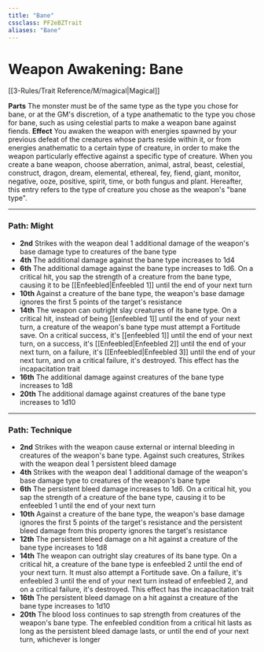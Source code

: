 ```yaml
---
title: "Bane"
cssclass: PF2eBZTrait
aliases: "Bane"
---
```


# Weapon Awakening: Bane
[[3-Rules/Trait Reference/M/magical|Magical]]

**Parts** The monster must be of the same type as the type you chose for bane, or at the GM's discretion, of a type anathematic to the type you chose for bane, such as using celestial parts to make a weapon bane against fiends.
**Effect** You awaken the weapon with energies spawned by your previous defeat of the creatures whose parts reside within it, or from energies anathematic to a certain type of creature, in order to make the weapon particularly effective against a specific type of creature. When you create a bane weapon, choose aberration, animal, astral, beast, celestial, construct, dragon, dream, elemental, ethereal, fey, fiend, giant, monitor, negative, ooze, positive, spirit, time, or both fungus and plant. Hereafter, this entry refers to the type of creature you chose as the weapon's "bane type".

* * *

### Path: Might
*   **2nd** Strikes with the weapon deal 1 additional damage of the weapon's base damage type to creatures of the bane type
*   **4th** The additional damage against the bane type increases to 1d4
*   **6th** The additional damage against the bane type increases to 1d6. On a critical hit, you sap the strength of a creature from the bane type, causing it to be [[Enfeebled|Enfeebled 1]] until the end of your next turn
*   **10th** Against a creature of the bane type, the weapon's base damage ignores the first 5 points of the target's resistance
*   **14th** The weapon can outright slay creatures of its bane type. On a critical hit, instead of being [[enfeebled 1]] until the end of your next turn, a creature of the weapon's bane type must attempt a Fortitude save. On a critical success, it's [[enfeebled 1]] until the end of your next turn, on a success, it's [[Enfeebled|Enfeebled 2]] until the end of your next turn, on a failure, it's [[Enfeebled|Enfeebled 3]] until the end of your next turn, and on a critical failure, it's destroyed. This effect has the incapacitation trait
*   **16th** The additional damage against creatures of the bane type increases to 1d8
*   **20th** The additional damage against creatures of the bane type increases to 1d10

* * *

### Path: Technique
*   **2nd** Strikes with the weapon cause external or internal bleeding in creatures of the weapon's bane type. Against such creatures, Strikes with the weapon deal 1 persistent bleed damage
*   **4th** Strikes with the weapon deal 1 additional damage of the weapon's base damage type to creatures of the weapon's bane type
*   **6th** The persistent bleed damage increases to 1d6. On a critical hit, you sap the strength of a creature of the bane type, causing it to be enfeebled 1 until the end of your next turn
*   **10th** Against a creature of the bane type, the weapon's base damage ignores the first 5 points of the target's resistance and the persistent bleed damage from this property ignores the target's resistance
*   **12th** The persistent bleed damage on a hit against a creature of the bane type increases to 1d8
*   **14th** The weapon can outright slay creatures of its bane type. On a critical hit, a creature of the bane type is enfeebled 2 until the end of your next turn. It must also attempt a Fortitude save. On a failure, it's enfeebled 3 until the end of your next turn instead of enfeebled 2, and on a critical failure, it's destroyed. This effect has the incapacitation trait
*   **16th** The persistent bleed damage on a hit against a creature of the bane type increases to 1d10
*   **20th** The blood loss continues to sap strength from creatures of the weapon's bane type. The enfeebled condition from a critical hit lasts as long as the persistent bleed damage lasts, or until the end of your next turn, whichever is longer